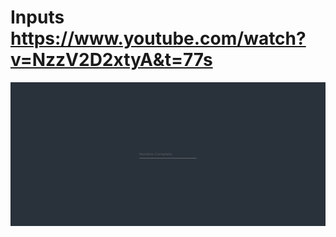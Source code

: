 # Inputs https://www.youtube.com/watch?v=NzzV2D2xtyA&t=77s
<p align="center">
  <img src="preview.png" alt="preview del proyecto" max-width="1600">
</p>